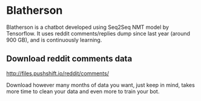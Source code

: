 # Blatherson
Blatherson is a chatbot developed using Seq2Seq NMT model by Tensorflow. It uses reddit comments/replies dump since last year (around 900 GB), and is continuously learning.

## Download reddit comments data
http://files.pushshift.io/reddit/comments/

Download however many months of data you want, just keep in mind, takes more time to clean your data and even more to train your bot.

